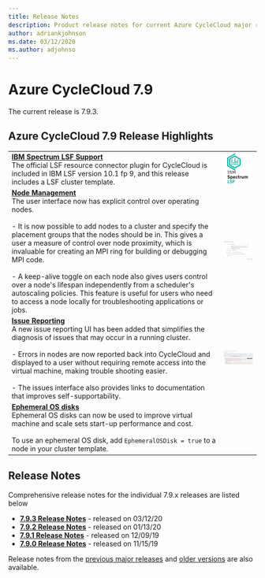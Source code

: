 ```yaml
---
title: Release Notes
description: Product release notes for current Azure CycleCloud major release
author: adriankjohnson
ms.date: 03/12/2020
ms.author: adjohnso
---
```


# Azure CycleCloud 7.9

The current release is 7.9.3.

## Azure CycleCloud 7.9 Release Highlights

|  |  |
| --- | --- |
| [**IBM Spectrum LSF Support**](lsf.md)<br/>The official LSF resource connector plugin for CycleCloud is included in IBM LSF version 10.1 fp 9, and this release includes a LSF cluster template.  | ![LSF sample](./images/release-notes/lsf.png)  |
| [**Node Management**](node-configuration-reference.md)<br/>The user interface now has explicit control over operating nodes.<br/><br/>  - It is now possible to add nodes to a cluster and specify the placement groups that the nodes should be in. This gives a user a measure of control over node proximity, which is invaluable for creating an MPI ring for building or debugging MPI code.<br/><br/>  - A keep-alive toggle on each node also gives users control over a node's lifespan independently from a scheduler's autoscaling policies. This feature is useful for users who need to access a node locally for troubleshooting applications or jobs.  | [ ![Node management sample](./images/release-notes/node_management_small.png) ](./images/release-notes/node_management_large.png#lightbox) |
| [**Issue Reporting**](error_messages.md)<br/>A new issue reporting UI has been added that simplifies the diagnosis of issues that may occur in a running cluster.<br/><br/>  - Errors in nodes are now reported back into CycleCloud and displayed to a user without requiring remote access into the virtual machine, making trouble shooting easier.<br/><br/>  - The issues interface also provides links to documentation that improves self-supportability.| [ ![Issue Reporting sample](./images/release-notes/issue_reporting_small.png) ](./images/release-notes/issue_reporting_large.png#lightbox) |
| [**Ephemeral OS disks**](https://docs.microsoft.com/azure/virtual-machines/windows/ephemeral-os-disks)<br/>Ephemeral OS disks can now be used to improve virtual machine and scale sets start-up performance and cost.<br/><br/>  To use an ephemeral OS disk, add `EphemeralOSDisk = true` to a node in your cluster template.| |

## Release Notes

Comprehensive release notes for the individual 7.9.x releases are listed below

* [**7.9.3 Release Notes**](release-notes/7-9-3.md) - released on 03/12/20
* [**7.9.2 Release Notes**](release-notes/7-9-2.md) - released on 01/13/20
* [**7.9.1 Release Notes**](release-notes/7-9-1.md) - released on 12/09/19
* [**7.9.0 Release Notes**](release-notes/7-9-0.md) - released on 11/15/19

Release notes from the [previous major releases](release-notes-previous.md) and [older versions](release-notes-archive.md) are also available.
